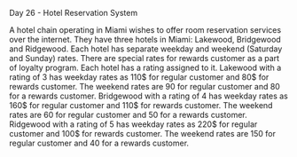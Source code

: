 Day 26 - Hotel Reservation System 

A hotel chain operating in Miami wishes to offer room reservation services over the internet. They
have three hotels in Miami: Lakewood, Bridgewood and Ridgewood. Each hotel has separate
weekday and weekend (Saturday and Sunday) rates. There are special rates for rewards customer
as a part of loyalty program. Each hotel has a rating assigned to it.
Lakewood with a rating of 3 has weekday rates as 110$ for regular customer and 80$ for rewards
customer. The weekend rates are 90 for regular customer and 80 for a rewards customer.
Bridgewood with a rating of 4 has weekday rates as 160$ for regular customer and 110$ for
rewards customer. The weekend rates are 60 for regular customer and 50 for a rewards customer.
Ridgewood with a rating of 5 has weekday rates as 220$ for regular customer and 100$ for rewards
customer. The weekend rates are 150 for regular customer and 40 for a rewards customer.
